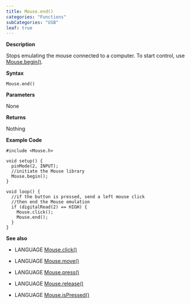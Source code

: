 ```yaml
---
title: Mouse.end()
categories: "Functions"
subCategories: "USB"
leaf: true
---
```


**Description**

Stops emulating the mouse connected to a computer. To start control, use
[Mouse.begin()](../mousebegin).

**Syntax**

`Mouse.end()`

**Parameters**

None

**Returns**

Nothing

**Example Code**

    #include <Mouse.h>

    void setup() {
      pinMode(2, INPUT);
      //initiate the Mouse library
      Mouse.begin();
    }

    void loop() {
      //if the button is pressed, send a left mouse click
      //then end the Mouse emulation
      if (digitalRead(2) == HIGH) {
        Mouse.click();
        Mouse.end();
      }
    }

**See also**

-   LANGUAGE [Mouse.click()](../mouseclick)

-   LANGUAGE [Mouse.move()](../mousemove)

-   LANGUAGE [Mouse.press()](../mousepress)

-   LANGUAGE [Mouse.release()](../mouserelease)

-   LANGUAGE [Mouse.isPressed()](../mouseispressed)

